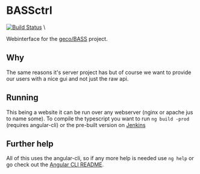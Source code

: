 BASSctrl
========

[![Build Status](https://jenkins.stammgruppe.eu/buildStatus/icon?job=BASSctrl/master)](https://jenkins.stammgruppe.eu/job/BASSctrl/job/master/) \

Webinterface for the [geco/BASS](https://github.com/VSETH-GECO/BASS) project.

## Why
The same reasons it's server project has but of course we want to provide our users with
a nice gui and not just the raw api.

## Running
This being a website it can be run over any webserver (nginx or apache jus to name some).
To compile the typescript you want to run `ng build -prod` (requires angular-cli) or the pre-built
version on [Jenkins](https://jenkins.stammgruppe.eu/job/BASSctrl/job/master/)

## Further help
All of this uses the angular-cli, so if any more help is needed use `ng help` or go check out the [Angular CLI README](https://github.com/angular/angular-cli/blob/master/README.md).
